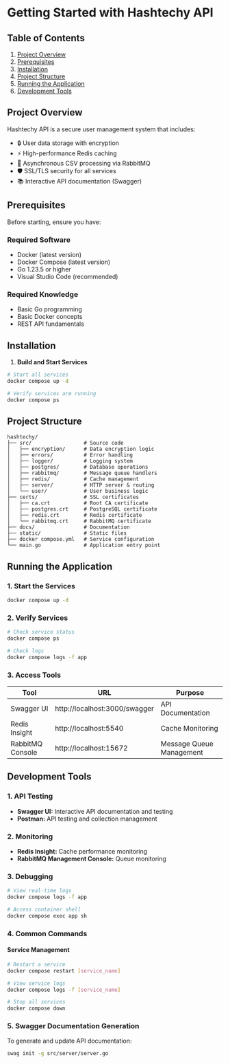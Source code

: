 # Getting Started with Hashtechy API

## Table of Contents

1. [Project Overview](#project-overview)
2. [Prerequisites](#prerequisites)
3. [Installation](#installation)
4. [Project Structure](#project-structure)
5. [Running the Application](#running-the-application)
6. [Development Tools](#development-tools)

## Project Overview

Hashtechy API is a secure user management system that includes:

- 🔒 User data storage with encryption
- ⚡ High-performance Redis caching
- 📨 Asynchronous CSV processing via RabbitMQ
- 🛡️ SSL/TLS security for all services
- 📚 Interactive API documentation (Swagger)

## Prerequisites

Before starting, ensure you have:

### Required Software

- Docker (latest version)
- Docker Compose (latest version)
- Go 1.23.5 or higher
- Visual Studio Code (recommended)

### Required Knowledge

- Basic Go programming
- Basic Docker concepts
- REST API fundamentals

## Installation

1. **Build and Start Services**

```bash
# Start all services
docker compose up -d

# Verify services are running
docker compose ps
```

## Project Structure

```plaintext
hashtechy/
├── src/                 # Source code
│   ├── encryption/      # Data encryption logic
│   ├── errors/          # Error handling
│   ├── logger/          # Logging system
│   ├── postgres/        # Database operations
│   ├── rabbitmq/        # Message queue handlers
│   ├── redis/           # Cache management
│   ├── server/          # HTTP server & routing
│   └── user/            # User business logic
├── certs/               # SSL certificates
│   ├── ca.crt           # Root CA certificate
│   ├── postgres.crt     # PostgreSQL certificate
│   ├── redis.crt        # Redis certificate
│   └── rabbitmq.crt     # RabbitMQ certificate
├── docs/                # Documentation
├── static/              # Static files
├── docker compose.yml   # Service configuration
└── main.go              # Application entry point
```

## Running the Application

### 1. Start the Services

```bash
docker compose up -d
```

### 2. Verify Services

```bash
# Check service status
docker compose ps

# Check logs
docker compose logs -f app
```

### 3. Access Tools

| Tool             | URL                           | Purpose                  |
| ---------------- | ----------------------------- | ------------------------ |
| Swagger UI       | http://localhost:3000/swagger | API Documentation        |
| Redis Insight    | http://localhost:5540         | Cache Monitoring         |
| RabbitMQ Console | http://localhost:15672        | Message Queue Management |

## Development Tools

### 1. API Testing

- **Swagger UI:** Interactive API documentation and testing
- **Postman:** API testing and collection management

### 2. Monitoring

- **Redis Insight:** Cache performance monitoring
- **RabbitMQ Management Console:** Queue monitoring

### 3. Debugging

```bash
# View real-time logs
docker compose logs -f app

# Access container shell
docker compose exec app sh
```

### 4. Common Commands

#### Service Management

```bash
# Restart a service
docker compose restart [service_name]

# View service logs
docker compose logs -f [service_name]

# Stop all services
docker compose down
```

### 5. Swagger Documentation Generation

To generate and update API documentation:

```bash
swag init -g src/server/server.go
```
